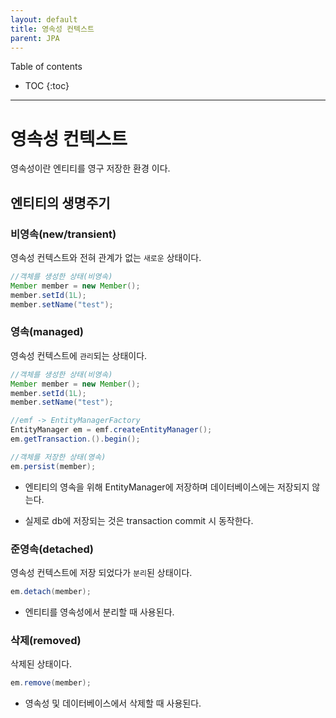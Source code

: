 ```yaml
---
layout: default
title: 영속성 컨텍스트
parent: JPA
---
```



Table of contents


- TOC
{:toc}


---

# 영속성 컨텍스트

영속성이란 엔티티를 영구 저장한 환경 이다.

## 엔티티의 생명주기

### 비영속(new/transient)

영속성 컨텍스트와 전혀 관계가 없는 `새로운` 상태이다.

```java
//객체를 생성한 상태(비영속)
Member member = new Member();
member.setId(1L);
member.setName("test");
```

### 영속(managed)

영속성 컨텍스트에 `관리`되는 상태이다.

```java
//객체를 생성한 상태(비영속)
Member member = new Member();
member.setId(1L);
member.setName("test");

//emf -> EntityManagerFactory
EntityManager em = emf.createEntityManager();
em.getTransaction.().begin();

//객체를 저장한 상태(영속)
em.persist(member);
```

- 엔티티의 영속을 위해 EntityManager에 저장하며 데이터베이스에는 저장되지 않는다.

- 실제로 db에 저장되는 것은 transaction commit 시 동작한다.

### 준영속(detached)

영속성 컨텍스트에 저장 되었다가 `분리`된 상태이다.

```java
em.detach(member);
```

- 엔티티를 영속성에서 분리할 때 사용된다.

### 삭제(removed)

삭제된 상태이다.

```java
em.remove(member);
```

- 영속성 및 데이터베이스에서 삭제할 때 사용된다.